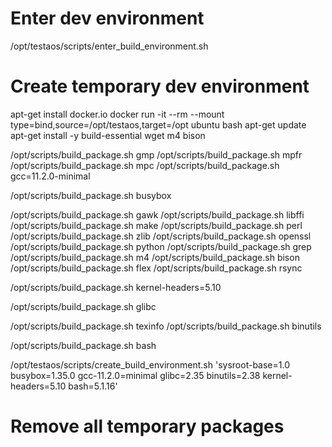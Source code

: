 # Enter dev environment
/opt/testaos/scripts/enter_build_environment.sh

# Create temporary dev environment
apt-get install docker.io
docker run -it --rm --mount type=bind,source=/opt/testaos,target=/opt ubuntu bash
apt-get update
apt-get install -y build-essential wget m4 bison

/opt/scripts/build_package.sh gmp
/opt/scripts/build_package.sh mpfr
/opt/scripts/build_package.sh mpc
/opt/scripts/build_package.sh gcc=11.2.0-minimal

/opt/scripts/build_package.sh busybox

/opt/scripts/build_package.sh gawk
/opt/scripts/build_package.sh libffi
/opt/scripts/build_package.sh make
/opt/scripts/build_package.sh perl
/opt/scripts/build_package.sh zlib
/opt/scripts/build_package.sh openssl
/opt/scripts/build_package.sh python
/opt/scripts/build_package.sh grep
/opt/scripts/build_package.sh m4
/opt/scripts/build_package.sh bison
/opt/scripts/build_package.sh flex
/opt/scripts/build_package.sh rsync

/opt/scripts/build_package.sh kernel-headers=5.10

/opt/scripts/build_package.sh glibc

/opt/scripts/build_package.sh texinfo
/opt/scripts/build_package.sh binutils

/opt/scripts/build_package.sh bash

/opt/testaos/scripts/create_build_environment.sh 'sysroot-base=1.0 busybox=1.35.0 gcc-11.2.0=minimal glibc=2.35 binutils=2.38 kernel-headers=5.10 bash=5.1.16'

# Remove all temporary packages
